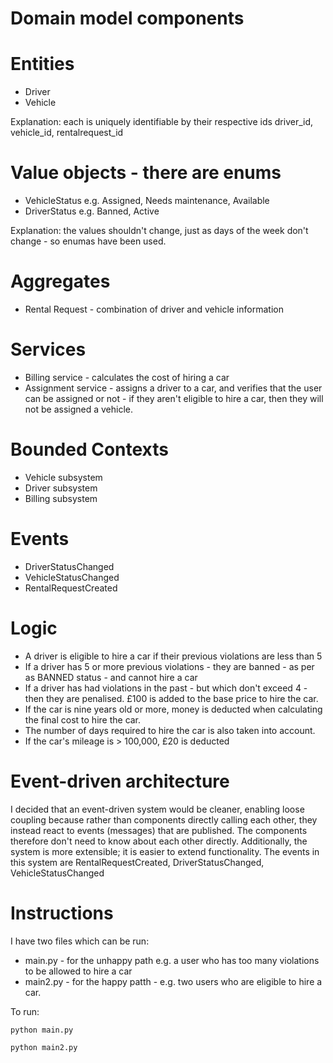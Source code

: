 # Domain model components

# Entities
* Driver
* Vehicle


Explanation: each is uniquely identifiable by their respective ids driver_id, vehicle_id, rentalrequest_id

# Value objects - there are enums 
* VehicleStatus e.g. Assigned, Needs maintenance, Available
* DriverStatus e.g. Banned, Active

Explanation: the values shouldn't change, just as days of the week don't change - so enumas have been used.


# Aggregates
* Rental Request - combination of driver and vehicle information

# Services
* Billing service - calculates the cost of hiring a car
* Assignment service - assigns a driver to a car, and verifies that the user can be assigned or not - if they aren't eligible to hire a car, then they will not be assigned a vehicle.

# Bounded Contexts

* Vehicle subsystem
* Driver subsystem
* Billing subsystem

# Events

* DriverStatusChanged
* VehicleStatusChanged
* RentalRequestCreated

# Logic

* A driver is eligible to hire a car if their previous violations are less than 5
* If a driver has 5 or more previous violations - they are banned - as per as BANNED status - and cannot hire a car
* If a driver has had violations in the past - but which don't exceed 4 - then they are penalised. £100 is added to the base price to hire the car.
* If the car is nine years old or more, money is deducted when calculating the final cost to hire the car.
* The number of days required to hire the car is also taken into account.
* If the car's mileage is > 100,000, £20 is deducted


# Event-driven architecture

I decided that an event-driven system would be cleaner, enabling loose coupling because rather than components directly calling each other, they instead react to events (messages) that are published. The components therefore don't need to know about each other directly.
Additionally, the system is more extensible; it is easier to extend functionality.
The events in this system are RentalRequestCreated, DriverStatusChanged, VehicleStatusChanged


# Instructions

I have two files which can be run:

* main.py - for the unhappy path e.g. a user who has too many violations to be allowed to hire a car
* main2.py - for the happy patth - e.g. two users who are eligible to hire a car.

To run:

```
python main.py

python main2.py
```

